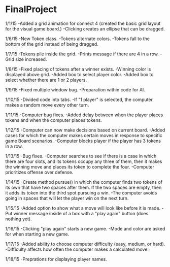 FinalProject
============

1/1/15
-Added a grid animation for connect 4 (created the basic grid layout for the visual game board.)
-Clicking creates an ellipse that can be dragged.

1/6/15
-New Token class.
-Tokens alternate colors.
-Tokens fall to the bottom of the grid instead of being dragged.

1/7/15
-Tokens pile inside the grid.
-Prints message if there are 4 in a row.
-Grid size increased.

1/8/15
-Fixed placing of tokens after a winner exists.
-Winning color is displayed above grid.
-Added box to select player color.
-Added box to select whether there are 1 or 2 players.

1/9/15
-Fixed multiple window bug.
-Preparation within code for AI.

1/10/15
-Divided code into tabs.
-If "1 player" is selected, the computer makes a random move every other turn.

1/11/15
-Computer bug fixes.
-Added delay between when the player places tokens and when the computer places tokens.

1/12/15
-Computer can now make decisions based on current board.
-Added cases for which the computer makes certain moves in response to specific game Board scenarios.
-Computer blocks player if the player has 3 tokens in a row.

1/13/15
-Bug fixes.
-Computer searches to see if there is a case in which there are four slots, and its tokens occupy any three of them, then it makes the winning move and places its token to complete the four. 
-Computer prioritizes offense over defense. 

1/14/15
-Create method pursue() in which the computer finds two tokens of its own that have two spaces after them. If the two spaces are empty, then it adds its token into the third spot pursuing a win. 
-The computer avoids going in spaces that will let the player win on the next turn.

1/15/15
-Added option to show what a move will look like before it is made.
-Put winner message inside of a box with a "play again" button (does nothing yet).

1/16/15
-Clicking "play again" starts a new game.
-Mode and color are asked for when starting a new game.

1/17/15
-Added ability to choose computer difficulty (easy, medium, or hard).
-Difficulty affects how often the computer makes a calculated move.

1/18/15
-Preprations for displaying player names.
